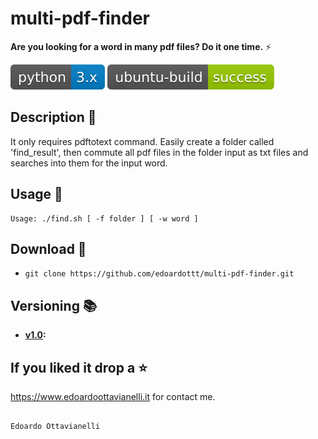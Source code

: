 # multi-pdf-finder

**Are you looking for a word in many pdf files? Do it one time.** ⚡

![python-version](https://github.com/edoardottt/multi-pdf-finder/blob/master/Images/python-version.svg)
![ubuntu-build](https://github.com/edoardottt/multi-pdf-finder/blob/master/Images/ubuntu-build.svg)


Description 🔦 
-------

It only requires pdftotext command.
Easily create a folder called 'find_result', then commute all pdf files in the folder input as txt files and searches into them for the input word.


Usage 🚀
--------

```
Usage: ./find.sh [ -f folder ] [ -w word ]
```


Download 📡
-------

- `git clone https://github.com/edoardottt/multi-pdf-finder.git`


Versioning :books:
-------
      
- **[v1.0](https://github.com/edoardottt/multi-pdf-finder/releases/tag/v1.0):**


If you liked it drop a :star:
---------

https://www.edoardoottavianelli.it for contact me.


                                                                              Edoardo Ottavianelli

